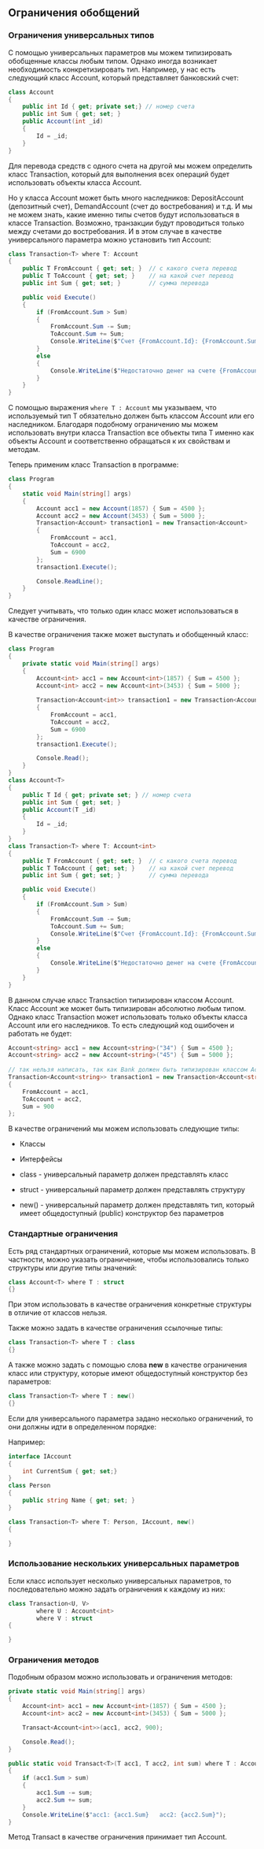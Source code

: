 ## Ограничения обобщений

### Ограничения универсальных типов

С помощью универсальных параметров мы можем типизировать обобщенные классы любым типом. Однако иногда возникает необходимость конкретизировать тип. 
Например, у нас есть следующий класс Account, который представляет банковский счет:

```cs
class Account
{
	public int Id { get; private set;} // номер счета
	public int Sum { get; set; }
    public Account(int _id)
    {
        Id = _id;
    }
}
```

Для перевода средств с одного счета на другой мы можем определить класс Transaction, который для выполнения всех операций будет использовать объекты класса Account.

Но у класса Account может быть много наследников: DepositAccount (депозитный счет), DemandAccount (счет до востребования) и т.д. 
И мы не можем знать, какие именно типы счетов будут использоваться в классе Transaction. Возможно, транзакции будут проводиться только между 
счетами до востребования. И в этом случае в качестве универсального параметра можно установить тип Account:

```cs
class Transaction<T> where T: Account
{
	public T FromAccount { get; set; }  // с какого счета перевод
	public T ToAccount { get; set; }    // на какой счет перевод
	public int Sum { get; set; }        // сумма перевода

	public void Execute()
	{
		if (FromAccount.Sum > Sum)
		{
			FromAccount.Sum -= Sum;
			ToAccount.Sum += Sum;
			Console.WriteLine($"Счет {FromAccount.Id}: {FromAccount.Sum}$ \nСчет {ToAccount.Id}: {ToAccount.Sum}$");
		}
		else
		{
			Console.WriteLine($"Недостаточно денег на счете {FromAccount.Id}");
		}
	}
}
```

С помощью выражения `where T : Account` мы указываем, что используемый тип T обязательно должен быть классом Account или его наследником. 
Благодаря подобному ограничению мы можем использовать внутри класса Transaction все объекты типа T именно как объекты Account и соответственно обращаться к их свойствам и методам.

Теперь применим класс Transaction в программе:

```cs
class Program
{
    static void Main(string[] args)
    {
        Account acc1 = new Account(1857) { Sum = 4500 };
        Account acc2 = new Account(3453) { Sum = 5000 };
        Transaction<Account> transaction1 = new Transaction<Account>
        {
			FromAccount = acc1,
            ToAccount = acc2,
            Sum = 6900
        };
        transaction1.Execute();

        Console.ReadLine();
    }
}
```

Следует учитывать, что только один класс может использоваться в качестве ограничения.

В качестве ограничения также может выступать и обобщенный класс:

```cs
class Program
{
	private static void Main(string[] args)
	{
		Account<int> acc1 = new Account<int>(1857) { Sum = 4500 };
		Account<int> acc2 = new Account<int>(3453) { Sum = 5000 };
            
		Transaction<Account<int>> transaction1 = new Transaction<Account<int>>
        {
			FromAccount = acc1,
            ToAccount = acc2,
            Sum = 6900
		};
        transaction1.Execute();

		Console.Read();
	} 
}
class Account<T>
{
	public T Id { get; private set; } // номер счета
	public int Sum { get; set; }
	public Account(T _id)
	{
		Id = _id;
	}
}
class Transaction<T> where T: Account<int>
{
	public T FromAccount { get; set; }  // с какого счета перевод
	public T ToAccount { get; set; }    // на какой счет перевод
	public int Sum { get; set; }        // сумма перевода

	public void Execute()
	{
		if (FromAccount.Sum > Sum)
		{
			FromAccount.Sum -= Sum;
			ToAccount.Sum += Sum;
            Console.WriteLine($"Счет {FromAccount.Id}: {FromAccount.Sum}$ \nСчет {ToAccount.Id}: {ToAccount.Sum}$");
		}
		else
		{
			Console.WriteLine($"Недостаточно денег на счете {FromAccount.Id}");
		}
	}
}
```

В данном случае класс Transaction типизирован классом Account<int>. Класс Account же может быть типизирован абсолютно любым типом. 
Однако класс Transaction может использовать только объекты класса Account<int> или его наследников. То есть следующий код ошибочен и 
работать не будет:

```cs
Account<string> acc1 = new Account<string>("34") { Sum = 4500 };
Account<string> acc2 = new Account<string>("45") { Sum = 5000 };
            
// так нельзя написать, так как Bank должен быть типизирован классом Account<int> или его наследником
Transaction<Account<string>> transaction1 = new Transaction<Account<string>>
{
	FromAccount = acc1,
	ToAccount = acc2,
	Sum = 900
};
```

В качестве ограничений мы можем использовать следующие типы:

- Классы

- Интерфейсы

- class - универсальный параметр должен представлять класс

- struct - универсальный параметр должен представлять структуру

- new() - универсальный параметр должен представлять тип, который имеет общедоступный (public) конструктор без параметров

### Стандартные ограничения

Есть ряд стандартных ограничений, которые мы можем использовать. В частности, можно указать ограничение, чтобы использовались только структуры или другие типы значений:

```cs
class Account<T> where T : struct
{}
```

При этом использовать в качестве ограничения конкретные структуры в отличие от классов нельзя.

Также можно задать в качестве ограничения ссылочные типы:

```cs
class Transaction<T> where T : class
{}
```

А также можно задать с помощью слова **new** в качестве ограничения класс или структуру, которые имеют общедоступный конструктор без параметров:

```cs
class Transaction<T> where T : new()
{}
```

Если для универсального параметра задано несколько ограничений, то они должны идти в определенном порядке:

Например:

```cs
interface IAccount
{
	int CurrentSum { get; set;}
}
class Person
{
	public string Name { get; set; }
}

class Transaction<T> where T: Person, IAccount, new()
{

}
```

### Использование нескольких универсальных параметров

Если класс использует несколько универсальных параметров, то последовательно можно задать ограничения к каждому из них:

```cs
class Transaction<U, V>
        where U : Account<int>
        where V : struct
{

}
```

### Ограничения методов

Подобным образом можно использовать и ограничения методов:

```cs
private static void Main(string[] args)
{
	Account<int> acc1 = new Account<int>(1857) { Sum = 4500 };
	Account<int> acc2 = new Account<int>(3453) { Sum = 5000 };

	Transact<Account<int>>(acc1, acc2, 900);

	Console.Read();
}

public static void Transact<T>(T acc1, T acc2, int sum) where T : Account<int>
{
	if (acc1.Sum > sum)
	{
		acc1.Sum -= sum;
		acc2.Sum += sum;
	}
    Console.WriteLine($"acc1: {acc1.Sum}   acc2: {acc2.Sum}");
}
```

Метод Transact в качестве ограничения принимает тип Account<int>.


